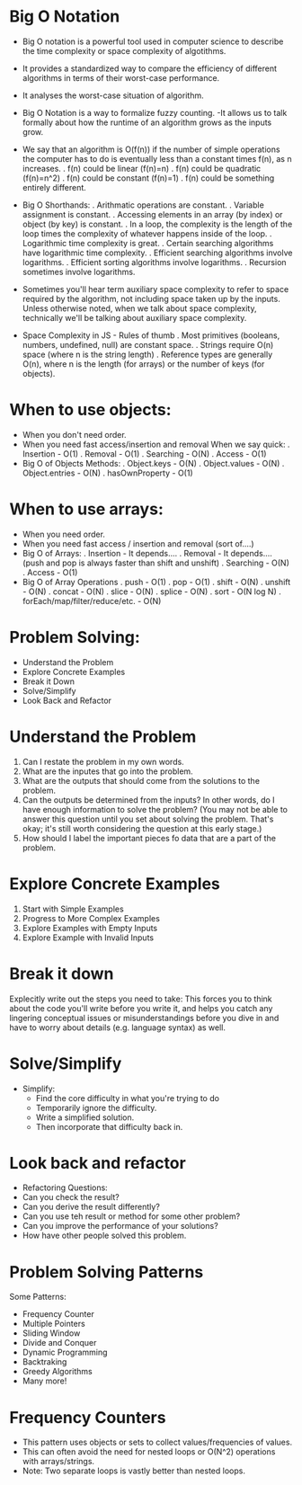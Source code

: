 # Big O Notation

- Big O notation is a powerful tool used in computer science to describe the time complexity or space complexity of algotithms.
- It provides a standardized way to compare the efficiency of different algorithms in terms of their worst-case performance.
- It analyses the worst-case situation of algorithm.
- Big O Notation is a way to formalize fuzzy counting.
  -It allows us to talk formally about how the runtime of an algorithm grows as the inputs grow.
- We say that an algorithm is O(f(n)) if the number of simple operations the computer has to do is eventually less than a constant times f(n), as n increases.
  . f(n) could be linear (f(n)=n)
  . f(n) could be quadratic (f(n)=n^2)
  . f(n) could be constant (f(n)=1)
  . f(n) could be something entirely different.

- Big O Shorthands:
  . Arithmatic operations are constant.
  . Variable assignment is constant.
  . Accessing elements in an array (by index) or object (by key) is constant.
  . In a loop, the complexity is the length of the loop times the complexity of whatever happens inside of the loop.
  . Logarithmic time complexity is great.
  . Certain searching algorithms have logarithmic time complexity.
  . Efficient searching algorithms involve logarithms.
  . Efficient sorting algorithms involve logarithms.
  . Recursion sometimes involve logarithms.

- Sometimes you'll hear term auxiliary space complexity to refer to space required by the algorithm, not including space taken up by the inputs.
  Unless otherwise noted, when we talk about space complexity, technically we'll be talking about auxiliary space complexity.

- Space Complexity in JS - Rules of thumb
  . Most primitives (booleans, numbers, undefined, null) are constant space.
  . Strings require O(n) space (where n is the string length)
  . Reference types are generally O(n), where n is the length (for arrays) or the number of keys (for objects).

# When to use objects:

- When you don't need order.
- When you need fast access/insertion and removal
  When we say quick:
  . Insertion - O(1)
  . Removal - O(1)
  . Searching - O(N)
  . Access - O(1)
- Big O of Objects Methods:
  . Object.keys - O(N)
  . Object.values - O(N)
  . Object.entries - O(N)
  . hasOwnProperty - O(1)

# When to use arrays:

- When you need order.
- When you need fast access / insertion and removal (sort of....)
- Big O of Arrays:
  . Insertion - It depends....
  . Removal - It depends....
  (push and pop is always faster than shift and unshift)
  . Searching - O(N)
  . Access - O(1)
- Big O of Array Operations
  . push - O(1)
  . pop - O(1)
  . shift - O(N)
  . unshift - O(N)
  . concat - O(N)
  . slice - O(N)
  . splice - O(N)
  . sort - O(N log N)
  . forEach/map/filter/reduce/etc. - O(N)

# Problem Solving:

- Understand the Problem
- Explore Concrete Examples
- Break it Down
- Solve/Simplify
- Look Back and Refactor

# Understand the Problem

1. Can I restate the problem in my own words.
2. What are the inputes that go into the problem.
3. What are the outputs that should come from the solutions to the problem.
4. Can the outputs be determined from the inputs? In other words, do I have enough information to solve the problem? (You may not be able to answer this question until you set about solving the problem. That's okay; it's still worth considering the question at this early stage.)
5. How should I label the important pieces fo data that are a part of the problem.

# Explore Concrete Examples

1. Start with Simple Examples
2. Progress to More Complex Examples
3. Explore Examples with Empty Inputs
4. Explore Example with Invalid Inputs

# Break it down

Explecitly write out the steps you need to take: This forces you to think about the code you'll write before you write it, and helps you catch any lingering conceptual issues or misunderstandings before you dive in and have to worry about details (e.g. language syntax) as well.

# Solve/Simplify

- Simplify:
  - Find the core difficulty in what you're trying to do
  - Temporarily ignore the difficulty.
  - Write a simplified solution.
  - Then incorporate that difficulty back in.

# Look back and refactor

- Refactoring Questions:
- Can you check the result?
- Can you derive the result differently?
- Can you use teh result or method for some other problem?
- Can you improve the performance of your solutions?
- How have other people solved this problem.

# Problem Solving Patterns

Some Patterns:

- Frequency Counter
- Multiple Pointers
- Sliding Window
- Divide and Conquer
- Dynamic Programming
- Backtraking
- Greedy Algorithms
- Many more!

# Frequency Counters

- This pattern uses objects or sets to collect values/frequencies of values.
- This can often avoid the need for nested loops or O(N^2) operations with arrays/strings.
- Note: Two separate loops is vastly better than nested loops.
